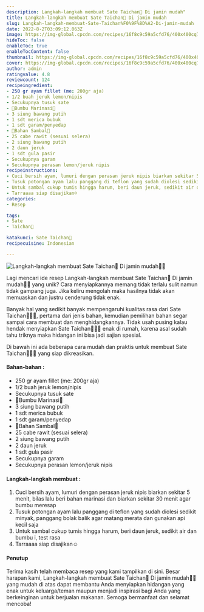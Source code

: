 ```yaml
---
description: Langkah-langkah membuat Sate Taichan🍢 Di jamin mudah"
title: Langkah-langkah membuat Sate Taichan🍢 Di jamin mudah
slug: Langkah-langkah-membuat-Sate-Taichan%F0%9F%8D%A2-Di-jamin-mudah
date: 2022-8-2T03:09:12.063Z
image: https://img-global.cpcdn.com/recipes/16f8c9c59a5cfd76/400x400cq70/photo.jpg
hideToc: false
enableToc: true
enableTocContent: false
thumbnail: https://img-global.cpcdn.com/recipes/16f8c9c59a5cfd76/400x400cq70/photo.jpg
cover: https://img-global.cpcdn.com/recipes/16f8c9c59a5cfd76/400x400cq70/photo.jpg
author: admin
ratingvalue: 4.8
reviewcount: 124
recipeingredient:
- 250 gr ayam fillet (me: 200gr aja)
- 1/2 buah jeruk lemon/nipis
- Secukupnya tusuk sate
- 🌼Bumbu Marinasi🌼
- 3 siung bawang putih
- 1 sdt merica bubuk
- 1 sdt garam/penyedap
- 🌼Bahan Sambal🌼
- 25 cabe rawit (sesuai selera)
- 2 siung bawang putih
- 2 daun jeruk
- 1 sdt gula pasir
- Secukupnya garam
- Secukupnya perasan lemon/jeruk nipis
recipeinstructions:
- Cuci bersih ayam, lumuri dengan perasan jeruk nipis biarkan sekitar 5 menit, bilas lalu beri bahan marinasi dan biarkan sekitar 30 menit agar bumbu meresap
- Tusuk potongan ayam lalu panggang di teflon yang sudah diolesi sedikit minyak, panggang bolak balik agar matang merata dan gunakan api kecil saja
- Untuk sambal cukup tumis hingga harum, beri daun jeruk, sedikit air dan bumbu i, test rasa
- Tarraaaa siap disajikan☺️
categories:
- Resep

tags:
- Sate
- Taichan🍢

katakunci: Sate Taichan🍢
recipecuisine: Indonesian

---
```


![Langkah-langkah membuat Sate Taichan🍢 Di jamin mudah👩‍🍳](https://img-global.cpcdn.com/recipes/16f8c9c59a5cfd76/400x400cq70/photo.jpg)

Lagi mencari ide resep Langkah-langkah membuat Sate Taichan🍢 Di jamin mudah👩‍🍳 yang unik? Cara menyiapkannya memang tidak terlalu sulit namun tidak gampang juga. Jika keliru mengolah maka hasilnya tidak akan memuaskan dan justru cenderung tidak enak.

Banyak hal yang sedikit banyak mempengaruhi kualitas rasa dari Sate Taichan🍢👩‍🍳, pertama dari jenis bahan, kemudian pemilihan bahan segar sampai cara membuat dan menghidangkannya. Tidak usah pusing kalau hendak menyiapkan Sate Taichan🍢👩‍🍳 enak di rumah, karena asal sudah tahu triknya maka hidangan ini bisa jadi sajian spesial.

Di bawah ini ada beberapa cara mudah dan praktis untuk membuat Sate Taichan🍢👩‍🍳 yang siap dikreasikan.

<!--inarticleads1-->

#### Bahan-bahan :

- 250 gr ayam fillet (me: 200gr aja)
- 1/2 buah jeruk lemon/nipis
- Secukupnya tusuk sate
- 🌼Bumbu Marinasi🌼
- 3 siung bawang putih
- 1 sdt merica bubuk
- 1 sdt garam/penyedap
- 🌼Bahan Sambal🌼
- 25 cabe rawit (sesuai selera)
- 2 siung bawang putih
- 2 daun jeruk
- 1 sdt gula pasir
- Secukupnya garam
- Secukupnya perasan lemon/jeruk nipis

<!--inarticleads2-->

#### Langkah-langkah membuat :

1. Cuci bersih ayam, lumuri dengan perasan jeruk nipis biarkan sekitar 5 menit, bilas lalu beri bahan marinasi dan biarkan sekitar 30 menit agar bumbu meresap
1. Tusuk potongan ayam lalu panggang di teflon yang sudah diolesi sedikit minyak, panggang bolak balik agar matang merata dan gunakan api kecil saja
1. Untuk sambal cukup tumis hingga harum, beri daun jeruk, sedikit air dan bumbu i, test rasa
1. Tarraaaa siap disajikan☺️

#### Penutup

Terima kasih telah membaca resep yang kami tampilkan di sini. Besar harapan kami, Langkah-langkah membuat Sate Taichan🍢 Di jamin mudah👩‍🍳 yang mudah di atas dapat membantu Anda menyiapkan hidangan yang enak untuk keluarga/teman maupun menjadi inspirasi bagi Anda yang berkeinginan untuk berjualan makanan. Semoga bermanfaat dan selamat mencoba!